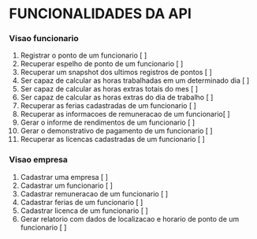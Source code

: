 # FUNCIONALIDADES DA API

### Visao funcionario
1. Registrar o ponto de um funcionario [ ]
2. Recuperar espelho de ponto de um funcionario [ ]
3. Recuperar um snapshot dos ultimos registros de pontos [ ]
4. Ser capaz de calcular as horas trabalhadas em um determinado dia [ ]
5. Ser capaz de calcular as horas extras totais do mes [ ]
6. Ser capaz de calcular as horas extras do dia de trabalho [ ]
7. Recuperar as ferias cadastradas de um funcionario [ ]
8. Recuperar as informacoes de remuneracao de um funcionario[ ]
9. Gerar o informe de rendimentos de um funcionario [ ]
10. Gerar o demonstrativo de pagamento de um funcionario [ ]
11. Recuperar as licencas cadastradas de um funcionario [ ] 
    

### Visao empresa
1. Cadastrar uma empresa [ ]
2. Cadastrar um funcionario [ ]
3. Cadastrar remuneracao de um funcionario [ ]
4. Cadastrar ferias de um funcionario [ ]
5. Cadastrar licenca de um funcionario [ ]
6. Gerar relatorio com dados de localizacao e horario de ponto de um funcionario [ ]